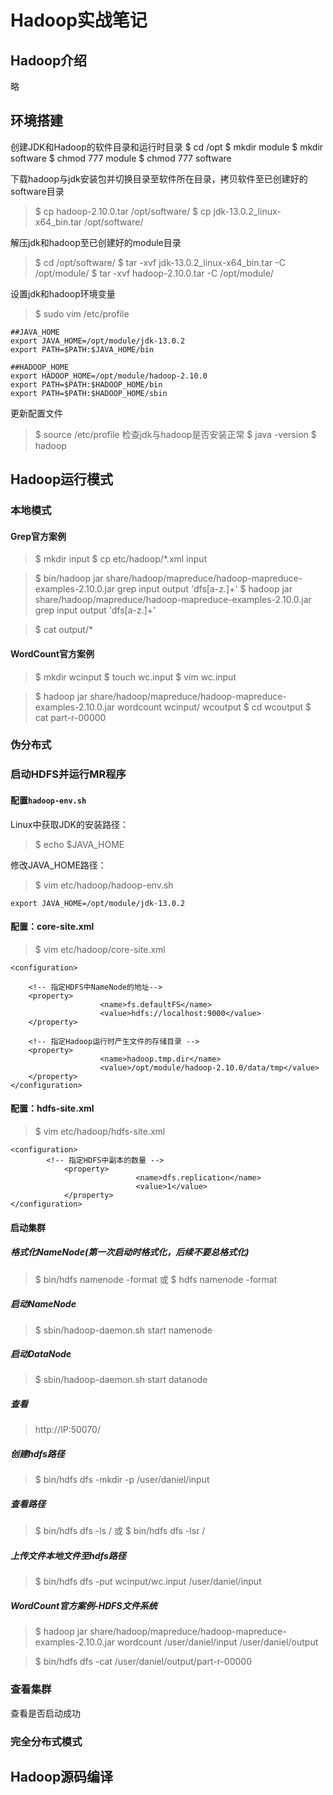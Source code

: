 # Hadoop实战笔记

## Hadoop介绍
略

## 环境搭建
创建JDK和Hadoop的软件目录和运行时目录
$ cd /opt
$ mkdir module
$ mkdir software
$ chmod 777 module
$ chmod 777 software

下载hadoop与jdk安装包并切换目录至软件所在目录，拷贝软件至已创建好的software目录
> $ cp hadoop-2.10.0.tar /opt/software/
> $ cp jdk-13.0.2_linux-x64_bin.tar /opt/software/

解压jdk和hadoop至已创建好的module目录
> $ cd /opt/software/
> $ tar -xvf jdk-13.0.2_linux-x64_bin.tar -C /opt/module/
> $ tar -xvf hadoop-2.10.0.tar -C /opt/module/

设置jdk和hadoop环境变量
>$ sudo vim /etc/profile

```
##JAVA_HOME
export JAVA_HOME=/opt/module/jdk-13.0.2
export PATH=$PATH:$JAVA_HOME/bin

##HADOOP_HOME
export HADOOP_HOME=/opt/module/hadoop-2.10.0
export PATH=$PATH:$HADOOP_HOME/bin
export PATH=$PATH:$HADOOP_HOME/sbin
```
更新配置文件
> $ source /etc/profile
检查jdk与hadoop是否安装正常
>$ java -version
>$ hadoop

## Hadoop运行模式
### 本地模式
#### Grep官方案例
> $ mkdir input
> $ cp etc/hadoop/*.xml input

> $ bin/hadoop jar share/hadoop/mapreduce/hadoop-mapreduce-examples-2.10.0.jar grep input output 'dfs[a-z.]+'
> $ hadoop jar share/hadoop/mapreduce/hadoop-mapreduce-examples-2.10.0.jar grep input output 'dfs[a-z.]+'

> $ cat output/*

#### WordCount官方案例

> $ mkdir wcinput
> $ touch wc.input
> $ vim wc.input

> $ hadoop jar share/hadoop/mapreduce/hadoop-mapreduce-examples-2.10.0.jar wordcount wcinput/ wcoutput
> $ cd wcoutput
> $ cat part-r-00000


### 伪分布式

### 启动HDFS并运行MR程序
#### 配置`hadoop-env.sh`

Linux中获取JDK的安装路径：
> $ echo $JAVA_HOME
	
修改JAVA_HOME路径：
> $ vim etc/hadoop/hadoop-env.sh
```
export JAVA_HOME=/opt/module/jdk-13.0.2
```

#### 配置：core-site.xml

> $ vim etc/hadoop/core-site.xml
```
<configuration>

    <!-- 指定HDFS中NameNode的地址-->
    <property>
                    <name>fs.defaultFS</name>
                    <value>hdfs://localhost:9000</value>
    </property>
    
    <!-- 指定Hadoop运行时产生文件的存储目录 -->
    <property>
                    <name>hadoop.tmp.dir</name>
                    <value>/opt/module/hadoop-2.10.0/data/tmp</value>
    </property>
</configuration>
```

#### 配置：hdfs-site.xml

> $ vim etc/hadoop/hdfs-site.xml

```
<configuration>
	    <!-- 指定HDFS中副本的数量 -->
            <property>
                            <name>dfs.replication</name>
                            <value>1</value>
            </property>
</configuration>
```

#### 启动集群

##### 格式化NameNode(第一次启动时格式化，后续不要总格式化)
> $ bin/hdfs namenode -format
或
>$ hdfs namenode -format

##### 启动NameNode
> $ sbin/hadoop-daemon.sh start namenode

##### 启动DataNode
> $ sbin/hadoop-daemon.sh start datanode

##### 查看
> http://IP:50070/

##### 创建hdfs路径
> $ bin/hdfs dfs -mkdir -p /user/daniel/input

##### 查看路径
> $ bin/hdfs dfs -ls /
或
> $ bin/hdfs dfs -lsr /

##### 上传文件本地文件至hdfs路径
> $ bin/hdfs dfs -put wcinput/wc.input /user/daniel/input

##### WordCount官方案例-HDFS文件系统

> $ hadoop jar share/hadoop/mapreduce/hadoop-mapreduce-examples-2.10.0.jar wordcount /user/daniel/input /user/daniel/output

> $ bin/hdfs dfs -cat /user/daniel/output/part-r-00000

### 查看集群
查看是否启动成功



### 完全分布式模式





## Hadoop源码编译

